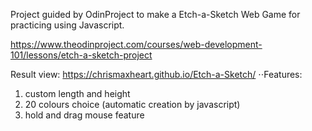 Project guided by OdinProject to make a Etch-a-Sketch Web Game for practicing using Javascript.

https://www.theodinproject.com/courses/web-development-101/lessons/etch-a-sketch-project

Result view: https://chrismaxheart.github.io/Etch-a-Sketch/
  ⋅⋅Features:
1. custom length and height
2. 20 colours choice (automatic creation by javascript)
3. hold and drag mouse feature

